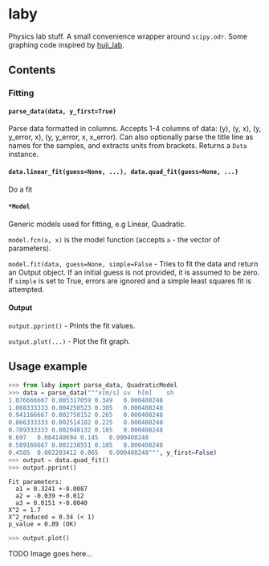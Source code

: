 # laby
Physics lab stuff. A small convenience wrapper around `scipy.odr`.
Some graphing code inspired by [huji_lab](https://github.com/stormage2/huji_lab).
## Contents
### Fitting
#### `parse_data(data, y_first=True)`
Parse data formatted in columns. Accepts 1-4 columns of data: (y), (y, x), (y, y_error, x), (y, y_error, x, x_error).
Can also optionally parse the title line as names for the samples, and extracts units from brackets.
Returns a `Data` instance.

#### `data.linear_fit(guess=None, ...), data.quad_fit(guess=None, ...)`
Do a fit

#### `*Model`
Generic models used for fitting, e.g Linear, Quadratic. 

`model.fcn(a, x)` is the model function (accepts `a` - the vector of parameters).

`model.fit(data, guess=None, simple=False` - Tries to fit the data and return an Output object. If an initial guess is not provided, it is assumed to be zero. If `simple` is set to True, errors are ignored and a simple least squares fit is attempted.

#### Output
`output.pprint()` - Prints the fit values.

`output.plot(...)` - Plot the fit graph.


## Usage example
```python
>>> from laby import parse_data, QuadraticModel
>>> data = parse_data("""v[m/s]	sv	h[m]	sh
1.076666667	0.005317059 0.349	0.000408248	
1.008333333	0.004250523 0.305	0.000408248	
0.941166667	0.002750152 0.265	0.000408248	
0.866333333	0.002514182 0.225	0.000408248	
0.789333333	0.002048132 0.185	0.000408248	
0.697	0.004140694 0.145	0.000408248	
0.589166667	0.002238551 0.105	0.000408248	
0.4585	0.002203412 0.065	0.000408248""", y_first=False)
>>> output = data.quad_fit()
>>> output.pprint()
```
```
Fit parameters:
  a1 = 0.3241 +-0.0087
  a2 = -0.039 +-0.012
  a3 = 0.0151 +-0.0040
X^2 = 1.7
X^2_reduced = 0.34 (< 1)
p_value = 0.89 (OK)
```
```python
>>> output.plot()
```
TODO Image goes here...